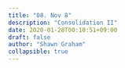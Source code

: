 ```yaml
---
title: "08. Nov 8"
description: "Consolidation II"
date: 2020-01-28T00:10:51+09:00
draft: false
author: "Shawn Graham"
collapsible: true
---
```


